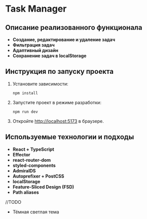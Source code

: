 # Task Manager

## Описание реализованного функционала

- **Создание, редактирование и удаление задач**
- **Фильтрация задач**
- **Адаптивный дизайн**
- **Сохранение задач в localStorage**

## Инструкция по запуску проекта

1. Установите зависимости:
   ```
   npm install
   ```
2. Запустите проект в режиме разработки:
   ```
   npm run dev
   ```
3. Откройте [http://localhost:5173](http://localhost:5173) в браузере.

## Используемые технологии и подходы

- **React + TypeScript**
- **Effector**
- **react-router-dom**
- **styled-components**
- **AdmiralDS**
- **Autoprefixer + PostCSS**
- **localStorage**
- **Feature-Sliced Design (FSD)**
- **Path aliases**

//TODO

- Тёмная светлая тема
